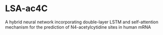 # LSA-ac4C
A hybrid neural network incorporating double-layer LSTM and self-attention mechanism for the prediction of N4-acetylcytidine sites in human mRNA

